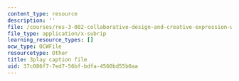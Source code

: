 ```yaml
---
content_type: resource
description: ''
file: /courses/res-3-002-collaborative-design-and-creative-expression-with-arduino-microcontrollers-january-iap-2017/37c086f77ed756bfbdfa4560bd55b0aa_2039260.vtt
file_type: application/x-subrip
learning_resource_types: []
ocw_type: OCWFile
resourcetype: Other
title: 3play caption file
uid: 37c086f7-7ed7-56bf-bdfa-4560bd55b0aa
---
```

